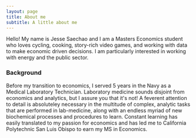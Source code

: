 ```yaml
---
layout: page
title: About me
subtitle: A little about me
---
```

Hello! My name is Jesse Saechao and I am a Masters Economics student who loves cycling, cooking, story-rich video games, and working with data to make economic driven decisions. I am particularly interested in working with energy and the public sector. 

### Background
Before my transition to economics, I served 5 years in the Navy as a Medical Laboratory Technician. Laboratory medicine sounds disjoint from economics and analytics, but I assure you that it's not! A feverent attention to detail is absoluteley necessary in the multitude of complex, analytic tasks that are performed in lab-medicine, along with an endless myriad of new biochemical processes and procedures to learn. Constant learning has easily translated to my passion for economics and has led me to California Polytechnic San Luis Obispo to earn my MS in Economics. 
